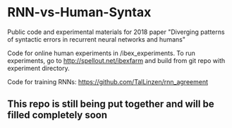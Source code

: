 # RNN-vs-Human-Syntax
Public code and experimental materials for 2018 paper "Diverging patterns of syntactic errors in recurrent neural networks and humans"

Code for online human experiments in /ibex_experiments. To run experiments, go to http://spellout.net/ibexfarm and build from  git repo with experiment directory.

Code for training RNNs: https://github.com/TalLinzen/rnn_agreement


## This repo is still being put together and will be filled completely soon
